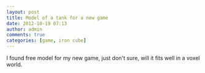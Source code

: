```yaml
---
layout: post
title: Model of a tank for a new game
date: 2012-10-19 07:13
author: admin
comments: true
categories: [game, iron cube]
---
```

I found free model for my new game, just don't sure, will it fits well in a voxel world.
<a href="/blog/images/uploads/2012/10/tank_in_editor.jpg"><img class="image featured" title="tank_in_editor" src="/blog/images/uploads/2012/10/tank_in_editor.jpg" alt=""/></a>
